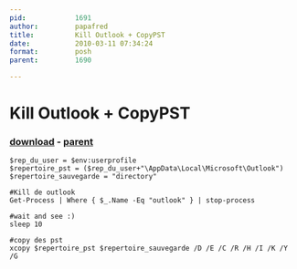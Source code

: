 ```yaml
---
pid:            1691
author:         papafred
title:          Kill Outlook + CopyPST
date:           2010-03-11 07:34:24
format:         posh
parent:         1690

---
```


# Kill Outlook + CopyPST

### [download](//scripts/1691.ps1) - [parent](//scripts/1690.md)



```posh
$rep_du_user = $env:userprofile
$repertoire_pst = ($rep_du_user+"\AppData\Local\Microsoft\Outlook")
$repertoire_sauvegarde = "directory"

#Kill de outlook
Get-Process | Where { $_.Name -Eq "outlook" } | stop-process

#wait and see :)
sleep 10

#copy des pst
xcopy $repertoire_pst $repertoire_sauvegarde /D /E /C /R /H /I /K /Y /G
```
